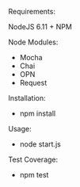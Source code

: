 Requirements:

NodeJS 6.11 +
NPM

Node Modules:
- Mocha
- Chai
- OPN
- Request


Installation:

- npm install


Usage:

- node start.js


Test Coverage:

- npm test